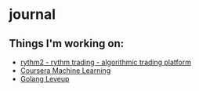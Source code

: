 # journal
## Things I'm working on:
* [rythm2 - rythm trading - algorithmic trading platform](https://github.com/brandonvio/rythm2)
* [Coursera Machine Learning](https://www.coursera.org/learn/machine-learning)
* [Golang Leveup](https://www.linkedin.com/learning/level-up-go/the-conference-lunch?autoplay=true)
